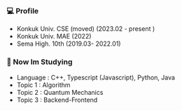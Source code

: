 ### 💻 Profile

- Konkuk Univ. CSE (moved) (2023.02 - present )
- Konkuk Univ. MAE (2022)
- Sema High. 10th (2019.03- 2022.01)

### 📖 Now Im Studying

- Language : C++, Typescript (Javascript), Python, Java
- Topic 1 : Algorithm
- Topic 2 : Quantum Mechanics
- Topic 3 : Backend-Frontend

